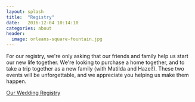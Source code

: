 ```yaml
---
layout: splash
title:  "Registry"
date:   2016-12-04 10:14:10
categories: about
header:
  image: orleans-square-fountain.jpg
---
```


For our registry, we're only asking that our friends and family help us start our new life together. We're looking to purchase a home together, and to take a trip together as a new family (with Matilda and Hazel!). These two events will be unforgettable, and we appreciate you helping us make them happen.

<a class="zola-registry-embed" href="https://www.zola.com/registry/thearnoldstory" data-registry-key="thearnoldstory">Our Wedding Registry</a><script>!function(e,t,n){var s,a=e.getElementsByTagName(t)[0];e.getElementById(n)||(s=e.createElement(t),s.id=n,s.async=!0,s.src="https://widget.zola.com/js/widget.js",a.parentNode.insertBefore(s,a))}(document,"script","zola-wjs");</script>
